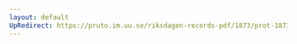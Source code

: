 ```yaml
---
layout: default
UpRedirect: https://pruto.im.uu.se/riksdagen-records-pdf/1873/prot-1873--fk--127/prot-1873--fk--127_000.pdf
---
```

